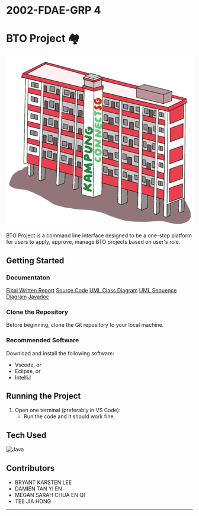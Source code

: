 # 2002-FDAE-GRP 4
# BTO Project 🏘
![BTO](https://github.com/JayHaych/SC2002_BTO-Project/blob/main/Documentation/Imported_Image.png)  

BTO Project is a command line interface designed to be a one-stop platform for users to apply, approve, manage BTO projects based on user's role.

## Getting Started

### Documentaton
[Final Written Report]()
[Source Code](https://github.com/JayHaych/SC2002_BTO-Project/tree/main/src)
[UML Class Diagram]()
[UML Sequence Diagram]()
[Javadoc](https://github.com/JayHaych/SC2002_BTO-Project/tree/main/doc)

### Clone the Repository
Before beginning, clone the Git repository to your local machine.

### Recommended Software
Download and install the following software:
- Vscode, or
- Eclipse, or
- IntelliJ

## Running the Project
1. Open one terminal (preferably in VS Code):
   - Run the code and it should work fine.

## Tech Used
![Java](https://img.shields.io/badge/Java-007396?style=for-the-badge&logo=java&logoColor=white)

## Contributors
- BRYANT KARSTEN LEE
- DAMIEN TAN YI EN
- MEGAN SARAH CHUA EN QI
- TEE JIA HONG
   
---


